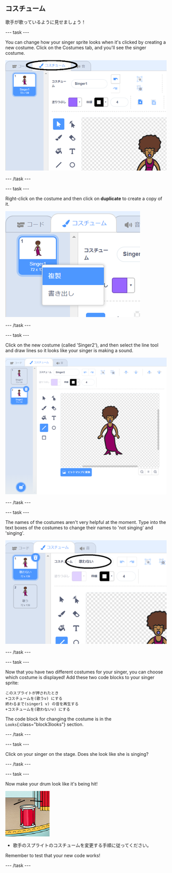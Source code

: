 ## コスチューム

歌手が歌っているように見せましょう！

\--- task \---

You can change how your singer sprite looks when it's clicked by creating a new costume. Click on the Costumes tab, and you'll see the singer costume.

![screenshot](images/band-singer-costume-annotated.png)

\--- /task \---

\--- task \---

Right-click on the costume and then click on **duplicate** to create a copy of it.

![screenshot](images/band-singer-duplicate.png)

\--- /task \---

\--- task \---

Click on the new costume (called 'Singer2'), and then select the line tool and draw lines so it looks like your singer is making a sound.

![screenshot](images/band-singer-click.png)

\--- /task \---

\--- task \---

The names of the costumes aren't very helpful at the moment. Type into the text boxes of the costumes to change their names to 'not singing' and 'singing'.

![screenshot](images/band-singer-name-annotated.png)

\--- /task \---

\--- task \---

Now that you have two different costumes for your singer, you can choose which costume is displayed! Add these two code blocks to your singer sprite:

```blocks3
このスプライトが押されたとき
+コスチュームを(歌うv) にする
終わるまで(singer1 v) の音を再生する
+コスチュームを(歌わないv) にする
```

The code block for changing the costume is in the `Looks`{:class="block3looks"} section.

\--- /task \---

\--- task \---

Click on your singer on the stage. Does she look like she is singing?

\--- /task \---

\--- task \---

Now make your drum look like it's being hit!

![screenshot](images/band-drum-final.png)

- 歌手のスプライトのコスチュームを変更する手順に従ってください。

Remember to test that your new code works!

\--- /task \---